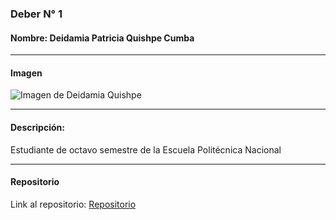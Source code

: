 ### Deber N° 1

#### Nombre: Deidamia Patricia Quishpe Cumba

***

#### Imagen

![Imagen de Deidamia Quishpe](https://fbcdn-sphotos-e-a.akamaihd.net/hphotos-ak-xap1/v/t1.0-9/10367735_681725895215870_7271888274521163672_n.jpg?oh=e0d39d0a461aa20c70d66a6dee1f12f5&oe=5862B9FC&__gda__=1487177248_9b651016b697436873650aed9c7664ed "Deidamia Quishpe")

***

#### Descripción:

Estudiante de octavo semestre de la Escuela Politécnica Nacional

***

#### Repositorio

Link al repositorio: [Repositorio](https://github.com/deidy/Javascript)